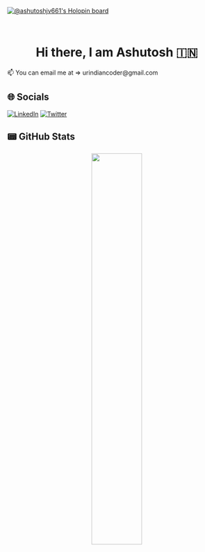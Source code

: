 
[![@ashutoshjv661's Holopin board](https://holopin.me/ashutoshjv661)](https://holopin.io/@ashutoshjv661)

&nbsp;

<h1 align="center"> Hi there, I am Ashutosh 🇮🇳
</h1>
📫 You can email me at => urindiancoder@gmail.com

## 🌐 Socials
[![LinkedIn](https://img.shields.io/badge/LinkedIn-0077B5?style=for-the-badge&logo=linkedin&logoColor=white)](https://www.linkedin.com/in/ashutoshjadhav661) [![Twitter](https://img.shields.io/twitter/follow/ashutoshjv_?logo=Twitter&style=for-the-badge)](https://twitter.com/ashutoshjv_)
&nbsp;

## 📟 GitHub Stats
<p align="center">
	<img width="48%" src="https://github-readme-streak-stats.herokuapp.com/?user=ashutoshjv661&theme=vue" />
</p>

&nbsp;
